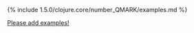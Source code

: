 {% include 1.5.0/clojure.core/number_QMARK/examples.md %}

[Please add examples!](https://github.com/arrdem/grimoire/edit/master/_includes/1.6.0/clojure.core/number_QMARK/examples.md)
